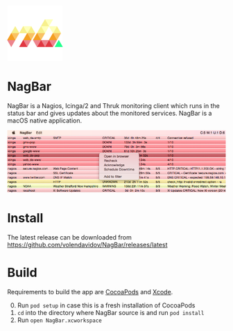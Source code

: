 ![](NagBar/Images.xcassets/AppIcon.appiconset/nagbarpng128.png)

# NagBar

NagBar is a Nagios, Icinga/2 and Thruk monitoring client which runs in the status bar and gives updates about the monitored services. NagBar is a macOS native application.

![](screenshot.png)

# Install

The latest release can be downloaded from https://github.com/volendavidov/NagBar/releases/latest

# Build

Requirements to build the app are [CocoaPods](https://cocoapods.org/) and [Xcode](https://developer.apple.com/xcode/).

0. Run `pod setup` in case this is a fresh installation of CocoaPods
1. `cd` into the directory where NagBar source is and run `pod install`
2. Run `open NagBar.xcworkspace`
